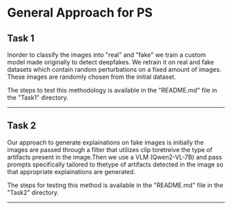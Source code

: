 # General Approach for PS
## Task 1
Inorder to classify the images into "real" and "fake" we train a custom model made originally to detect deepfakes. We retrain it on real and fake datasets which contain random perturbations on a fixed amount of images. These images are randomly chosen from the initial dataset.

The steps to test this methodology is available in the "README.md" file in the "Task1" directory.
___
## Task 2
Our approach to generate explainations on fake images is initially the images are passed through a filter that utilizes clip toretreive the type of artifacts present in the image.Then we use a VLM (Qwen2-VL-7B) and pass prompts specifically tailored to thetype of artifacts detected in the image so that appropriate explainations are generated.

The steps for testing this method is available in the "README.md" file in the "Task2" directory.
___